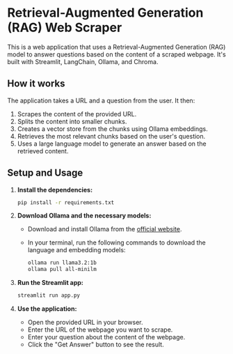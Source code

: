 # Retrieval-Augmented Generation (RAG) Web Scraper

This is a web application that uses a Retrieval-Augmented Generation (RAG) model to answer questions based on the content of a scraped webpage. It's built with Streamlit, LangChain, Ollama, and Chroma.

## How it works

The application takes a URL and a question from the user. It then:

1.  Scrapes the content of the provided URL.
2.  Splits the content into smaller chunks.
3.  Creates a vector store from the chunks using Ollama embeddings.
4.  Retrieves the most relevant chunks based on the user's question.
5.  Uses a large language model to generate an answer based on the retrieved content.

## Setup and Usage

1.  **Install the dependencies:**

    ```bash
    pip install -r requirements.txt
    ```

2.  **Download Ollama and the necessary models:**

    - Download and install Ollama from the [official website](https://ollama.ai/).
    - In your terminal, run the following commands to download the language and embedding models:

      ```bash
      ollama run llama3.2:1b
      ollama pull all-minilm
      ```

3.  **Run the Streamlit app:**

    ```bash
    streamlit run app.py
    ```

4.  **Use the application:**

    - Open the provided URL in your browser.
    - Enter the URL of the webpage you want to scrape.
    - Enter your question about the content of the webpage.
    - Click the "Get Answer" button to see the result.
